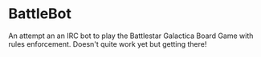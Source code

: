 BattleBot
=========

An attempt an an IRC bot to play the Battlestar Galactica Board Game with rules enforcement.  Doesn't quite work yet but getting there!
